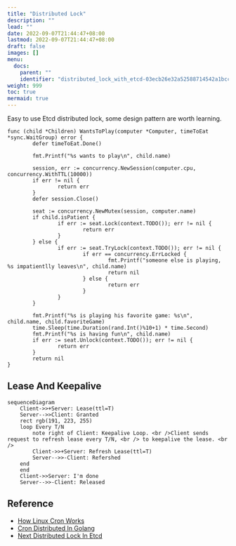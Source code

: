 ```yaml
---
title: "Distributed Lock"
description: ""
lead: ""
date: 2022-09-07T21:44:47+08:00
lastmod: 2022-09-07T21:44:47+08:00
draft: false
images: []
menu:
  docs:
    parent: ""
    identifier: "distributed_lock_with_etcd-03ecb26e32a52588714542a1bccc1642"
weight: 999
toc: true
mermaid: true
---
```

Easy to use Etcd distributed lock, some design pattern are worth learning.
```golang
func (child *Children) WantsToPlay(computer *Computer, timeToEat *sync.WaitGroup) error {
        defer timeToEat.Done()

        fmt.Printf("%s wants to play\n", child.name)

        session, err := concurrency.NewSession(computer.cpu, concurrency.WithTTL(10000))
        if err != nil {
                return err
        }
        defer session.Close()

        seat := concurrency.NewMutex(session, computer.name)
        if child.isPatient {
                if err := seat.Lock(context.TODO()); err != nil {
                        return err
                }
        } else {
                if err := seat.TryLock(context.TODO()); err != nil {
                        if err == concurrency.ErrLocked {
                                fmt.Printf("someone else is playing, %s impatientlly leaves\n", child.name)
                                return nil
                        } else {
                                return err
                        }
                }
        }

        fmt.Printf("%s is playing his favorite game: %s\n", child.name, child.favoriteGame)
        time.Sleep(time.Duration(rand.Int()%10+1) * time.Second)
        fmt.Printf("%s is having fun\n", child.name)
        if err := seat.Unlock(context.TODO()); err != nil {
                return err
        }
        return nil
}
```

## Lease And Keepalive
```mermaid
sequenceDiagram
    Client->>+Server: Lease(ttl=T)
    Server-->>Client: Granted
    rect rgb(191, 223, 255)
    loop Every T/N
        note right of Client: Keepalive Loop. <br />Client sends request to refresh lease every T/N, <br /> to keepalive the lease. <br />
        Client->>+Server: Refresh Lease(ttl=T)
        Server-->>-Client: Refershed
    end
    end
    Client->>Server: I'm done
    Server-->>-Client: Released
```


## Reference
* [How Linux Cron Works](https://stackoverflow.com/questions/3982957/how-does-cron-internally-schedule-jobs)
* [Cron Distributed In Golang](https://github.com/Scalingo/go-etcd-cron)
* [Next Distributed Lock In Etcd](https://programmer.ink/think/implementation-of-etcd-distributed-lock.html)